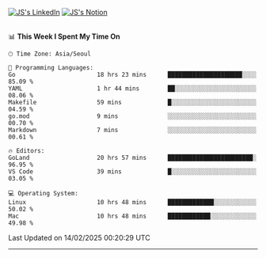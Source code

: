 
[![JS's LinkedIn](https://img.shields.io/badge/LinkedIn-blue?style=for-the-badge&logo=linkedin)](https://www.linkedin.com/in/jaeseung-lee-5a2a32139/) 
[![JS's Notion](https://img.shields.io/badge/Notion-black?style=for-the-badge&logo=notion)](https://bit.ly/ljswiki1) <br><br>
<!-- ![JS's GitHub stats](https://github-readme-stats-lemon-five.vercel.app/api?username=tkxkd0159&hide=contribs,prs,stars,issues&show_icons=true&theme=react&include_all_commits=true)   -->
<!-- ![Top Langs](https://github-readme-stats-lemon-five.vercel.app/api/top-langs/?username=tkxkd0159&layout=compact&hide=jupyter%20notebook,scss,html,css&langs_count=10)  -->


<!--START_SECTION:waka-->
📊 **This Week I Spent My Time On** 

```text
🕑︎ Time Zone: Asia/Seoul

💬 Programming Languages: 
Go                       18 hrs 23 mins      █████████████████████░░░░   85.09 % 
YAML                     1 hr 44 mins        ██░░░░░░░░░░░░░░░░░░░░░░░   08.06 % 
Makefile                 59 mins             █░░░░░░░░░░░░░░░░░░░░░░░░   04.59 % 
go.mod                   9 mins              ░░░░░░░░░░░░░░░░░░░░░░░░░   00.70 % 
Markdown                 7 mins              ░░░░░░░░░░░░░░░░░░░░░░░░░   00.61 % 

🔥 Editors: 
GoLand                   20 hrs 57 mins      ████████████████████████░   96.95 % 
VS Code                  39 mins             █░░░░░░░░░░░░░░░░░░░░░░░░   03.05 % 

💻 Operating System: 
Linux                    10 hrs 48 mins      █████████████░░░░░░░░░░░░   50.02 % 
Mac                      10 hrs 48 mins      ████████████░░░░░░░░░░░░░   49.98 % 
```


 Last Updated on 14/02/2025 00:20:29 UTC
<!--END_SECTION:waka-->

---
<!---
<a href="https://github.com/tkxkd0159/books">
  <img align="center" src="https://github-readme-stats-lemon-five.vercel.app/api/pin/?username=tkxkd0159&repo=books&theme=react" />
</a>
-->

<!---
- 🔭 I’m currently working on ...
- 🌱 I’m currently learning blockchain and distributed network
- 👯 I’m looking to collaborate on ...
- 🤔 I’m looking for help with ...
- 💬 Ask me about ...
- 📫 How to reach me: ...
- 😄 Pronouns: ...
- ⚡ Fun fact: ...
-->
